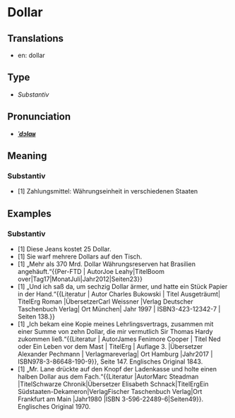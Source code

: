 # Dollar
## Translations
- en: dollar
## Type
- _Substantiv_
## Pronunciation
- **_[ˈdɔlaʁ](https://commons.wikimedia.org/wiki/File:De-Dollar.ogg)_**
## Meaning
### Substantiv
- [1] Zahlungsmittel: Währungseinheit in verschiedenen Staaten
## Examples
### Substantiv
- [1] Diese Jeans kostet 25 Dollar.
- [1] Sie warf mehrere Dollars auf den Tisch.
- [1] „Mehr als 370 Mrd. Dollar Währungsreserven hat Brasilien angehäuft.“<ref>{{Per-FTD | AutorJoe Leahy|TitelBoom over|Tag17|MonatJuli|Jahr2012|Seiten23}}</ref>
- [1] „Und ich saß da, um sechzig Dollar ärmer, und hatte ein Stück Papier in der Hand.“<ref>{{Literatur | Autor Charles Bukowski | Titel Ausgeträumt| TitelErg Roman |ÜbersetzerCarl Weissner |Verlag Deutscher Taschenbuch Verlag| Ort München| Jahr 1997 | ISBN3-423-12342-7 | Seiten 138.}}</ref>
- [1] „Ich bekam eine Kopie meines Lehrlingsvertrags, zusammen mit einer Summe von zehn Dollar, die mir vermutlich Sir Thomas Hardy zukommen ließ.“<ref>{{Literatur | AutorJames Fenimore Cooper | Titel Ned oder Ein Leben vor dem Mast | TitelErg | Auflage 3. |Übersetzer Alexander Pechmann | Verlagmareverlag| Ort Hamburg |Jahr2017 | ISBN978-3-86648-190-9}}, Seite 147. Englisches Original 1843.</ref>
- [1] „Mr. Lane drückte auf den Knopf der Ladenkasse und holte einen halben Dollar aus dem Fach.“<ref>{{Literatur |AutorMarc Steadman |TitelSchwarze Chronik|Übersetzer Elisabeth Schnack|TitelErgEin Südstaaten-Dekameron|VerlagFischer Taschenbuch Verlag|Ort Frankfurt am Main |Jahr1980 |ISBN 3-596-22489-6|Seiten49}}. Englisches Original 1970.</ref>
